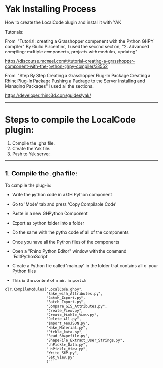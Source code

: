 # Yak Installing Process


How to create the LocalCode plugin 
and install it with YAK

Tutorials:

From: "Tutorial: creating a Grasshopper component with the Python GHPY compiler"
By Giulio Piacentino, I used the second section, "2. Advanced compiling: multiple components, projects with modules, updating".

https://discourse.mcneel.com/t/tutorial-creating-a-grasshopper-component-with-the-python-ghpy-compiler/38552

From: "Step By Step
Creating a Grasshopper Plug-In Package
Creating a Rhino Plug-In Package
Pushing a Package to the Server
Installing and Managing Packages" 
I used all the sections. 

https://developer.rhino3d.com/guides/yak/

------------------

# Steps to compile the LocalCode plugin:
1. Compile the .gha file. 
2. Create the Yak file. 
3. Push to Yak server. 

------------------

## 1. Compile the .gha file:
To compile the plug-in:
* Write the python code in a GH Python component
* Go to 'Mode' tab and press 'Copy Compilable Code'
* Paste in a new GHPython Component 
* Export as python folder into a folder
* Do the same with the pytho code of all of the components

* Once you have all the Python files of the components
* Open a "Rhino Python Editor" window with the command 'EditPythonScript'
* Create a Python file called 'main.py' in the folder that contains all of your Python files
* This is the content of main:
import clr

```
clr.CompileModules("LocalCode.ghpy",
                   "Bake_with_Attributes.py",
                   "Batch_Export.py",
                   "Batch_Import.py",
                   "Compare_GIS_Attributes.py",
                   "Create_View.py",
                   "Create_Pickle_View.py",
                   "Delete_All.py",
                   "Import_GeoJSON.py",
                   "Make_Material.py",
                   "Pickle_Data.py",
                   "Read_Shapefile.py",
                   "ShapeFile_Extract_User_Strings.py",
                   "UnPickle_Data.py",
                   "UnPickle_View.py",
                   "Write_SHP.py",
                   "Set_View.py"
                   )```
        


